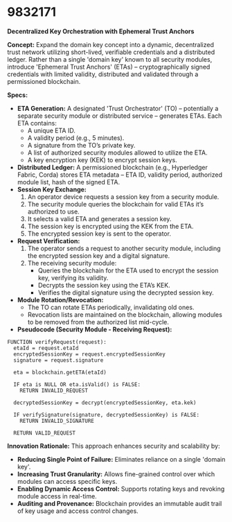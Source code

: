 # 9832171

**Decentralized Key Orchestration with Ephemeral Trust Anchors**

**Concept:** Expand the domain key concept into a dynamic, decentralized trust network utilizing short-lived, verifiable credentials and a distributed ledger. Rather than a single 'domain key' known to all security modules, introduce 'Ephemeral Trust Anchors' (ETAs) – cryptographically signed credentials with limited validity, distributed and validated through a permissioned blockchain.

**Specs:**

*   **ETA Generation:** A designated 'Trust Orchestrator' (TO) – potentially a separate security module or distributed service – generates ETAs. Each ETA contains:
    *   A unique ETA ID.
    *   A validity period (e.g., 5 minutes).
    *   A signature from the TO’s private key.
    *   A list of authorized security modules allowed to utilize the ETA.
    *   A key encryption key (KEK) to encrypt session keys.
*   **Distributed Ledger:** A permissioned blockchain (e.g., Hyperledger Fabric, Corda) stores ETA metadata – ETA ID, validity period, authorized module list, hash of the signed ETA.
*   **Session Key Exchange:**
    1.  An operator device requests a session key from a security module.
    2.  The security module queries the blockchain for valid ETAs it’s authorized to use.
    3.  It selects a valid ETA and generates a session key.
    4.  The session key is encrypted using the KEK from the ETA.
    5.  The encrypted session key is sent to the operator.
*   **Request Verification:**
    1.  The operator sends a request to another security module, including the encrypted session key and a digital signature.
    2.  The receiving security module:
        *   Queries the blockchain for the ETA used to encrypt the session key, verifying its validity.
        *   Decrypts the session key using the ETA’s KEK.
        *   Verifies the digital signature using the decrypted session key.
*   **Module Rotation/Revocation:**
    *   The TO can rotate ETAs periodically, invalidating old ones.
    *   Revocation lists are maintained on the blockchain, allowing modules to be removed from the authorized list mid-cycle.
*   **Pseudocode (Security Module - Receiving Request):**

```
FUNCTION verifyRequest(request):
  etaId = request.etaId
  encryptedSessionKey = request.encryptedSessionKey
  signature = request.signature

  eta = blockchain.getETA(etaId)

  IF eta is NULL OR eta.isValid() is FALSE:
    RETURN INVALID_REQUEST

  decryptedSessionKey = decrypt(encryptedSessionKey, eta.kek)

  IF verifySignature(signature, decryptedSessionKey) is FALSE:
    RETURN INVALID_SIGNATURE

  RETURN VALID_REQUEST
```

**Innovation Rationale:** This approach enhances security and scalability by:

*   **Reducing Single Point of Failure:** Eliminates reliance on a single 'domain key'.
*   **Increasing Trust Granularity:** Allows fine-grained control over which modules can access specific keys.
*   **Enabling Dynamic Access Control:** Supports rotating keys and revoking module access in real-time.
*   **Auditing and Provenance:** Blockchain provides an immutable audit trail of key usage and access control changes.